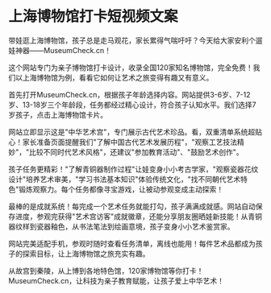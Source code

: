 # 上海博物馆打卡短视频文案

带娃逛上海博物馆，孩子总是走马观花，家长累得气喘吁吁？今天给大家安利个遛娃神器——MuseumCheck.cn！

这个网站专门为亲子博物馆打卡设计，收录全国120家知名博物馆，完全免费！我们以上海博物馆为例，看看它如何让艺术之旅变得有趣又有意义。

首先打开MuseumCheck.cn，根据孩子年龄选择内容。网站提供3-6岁、7-12岁、13-18岁三个年龄段，任务都经过精心设计，符合孩子认知水平。我们选择7岁孩子，点击上海博物馆卡片。

网站立即显示这是"中华艺术宫"，专门展示古代艺术珍品。看，双重清单系统超贴心！家长准备页面提醒我们"了解中国古代艺术发展历程"，"观察工艺技法精妙"，"比较不同时代艺术风格"，还建议"参加教育活动"、"鼓励艺术创作"。

孩子任务更精彩！"了解青铜器制作过程"让娃变身小小考古学家，"观察瓷器花纹设计"培养艺术审美，"学习书法基本知识"体验传统文化，"找不同朝代艺术特色"锻炼观察力。每个任务都像寻宝游戏，让被动参观变成主动探索！

最棒的是成就系统！每完成一个艺术任务就能打勾，孩子满满成就感。网站自动保存进度，参观完获得"艺术宫访客"成就徽章，还能分享朋友圈晒娃新技能！从青铜器纹样到瓷器釉色，从书法笔法到绘画意境，孩子变身小小艺术鉴赏家。

网站完美适配手机，参观时随时查看任务清单，离线也能用！每件艺术品都成为孩子的探索目标，让上海博物馆之旅充实有趣。

从故宫到秦陵，从上博到各地特色馆，120家博物馆等你打卡！MuseumCheck.cn，让科技为亲子教育赋能，让孩子爱上中华艺术！